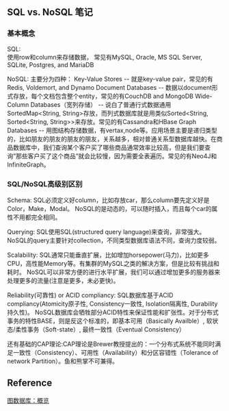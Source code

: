 ## SQL vs. NoSQL 笔记

### 基本概念

SQL:  
使用row和column来存储数据，
常见有MySQL, Oracle, MS SQL Server, SQLite, Postgres, and MariaDB

NoSQL:
主要分为四种：
Key-Value Stores -- 就是key-value pair，常见的有Redis, Voldemort, and Dynamo
Document Databases -- 数据以document形式存放，每个文档包含整个entity，常见的有CouchDB and MongoDB
Wide-Column Databases（宽列存储） -- 说白了普通行式数据通用SortedMap<String, String>存放，而列式数据库就是用类似Sorted<String, Sorted<String, String>>来存放。常见的有Cassandra和HBase
Graph Databases -- 用图结构存储数据，有vertax,node等。应用场景主要是递归类型的，比如朋友的朋友的朋友的朋友，关系越多，相对普通关系型数据库越快。在商品数据库中，我们查询某个客户买了哪些商品通常效率比较高，但是我们要查询”那些客户买了这个商品”就会比较慢，因为需要全表遍历。常见的有Neo4J和InfiniteGraph。


### SQL/NoSQL高级别区别

Schema:
SQL必须定义好column，比如存放car，那么column要先定义好是Color，Make，Modal。
NoSQL的是动态的，可以随时插入，而且每个car的属性不用都完全相同。

Querying:
SQL使用SQL(structured query language)来查询，非常强大。
NoSQL的query主要针对collection，不同类型数据库语法不同，查询力度较弱。

Scalability:
SQL通常只能垂直扩展，比如增加horsepower(马力)，比如更多CPU，高性能Memory等。有集群的MySQL之类的解决方案，但是比较有挑战和耗时。
NoSQL可以非常方便的进行水平扩展，我们可以通过增加更多的服务器来处理更多的流量(注意是更多，未必更快)。

Reliability(可靠性) or ACID compliancy:
SQL数据库基于ACID compliancy(Atomicity原子性, Consistency一致性, Isolation隔离性, Durability持久性)。
NoSQL数据库会牺牲部分ACID特性来保证性能和扩张性。对于分布式事务的特性BASE，则是反这个标准的，即基本可用（Basically Availble）, 软状态/柔性事务（Soft-state）, 最终一致性（Eventual Consistency）

还有基础的CAP理论:CAP理论是Brewer教授提出的：一个分布式系统不能同时满足一致性（Consistency）、可用性（Availability）和分区容错性（Tolerance of network Partition）。鱼和熊掌不可兼得。





## Reference
[图数据库：概览](https://zhuanlan.zhihu.com/p/64962725)
